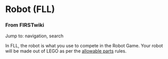 
# Robot (FLL)

### From FIRSTwiki

Jump to: navigation, search

In FLL, the robot is what you use to compete in the Robot Game. Your robot
will be made out of LEGO as per the [allowable
parts](FLL_Allowable_Parts "FLL Allowable Parts" ) rules.

